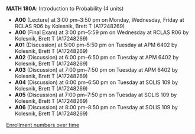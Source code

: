 **MATH 180A**: Introduction to Probability (4 units)

- **A00** (Lecture) at 3:00 pm–3:50 pm on Monday, Wednesday, Friday at RCLAS R06 by Kolesnik, Brett T (A17248269)
- **A00** (Final Exam) at 3:00 pm–5:59 pm on Wednesday at RCLAS R06 by Kolesnik, Brett T (A17248269)
- **A01** (Discussion) at 5:00 pm–5:50 pm on Tuesday at APM 6402 by Kolesnik, Brett T (A17248269)
- **A02** (Discussion) at 6:00 pm–6:50 pm on Tuesday at APM 6402 by Kolesnik, Brett T (A17248269)
- **A03** (Discussion) at 7:00 pm–7:50 pm on Tuesday at APM 6402 by Kolesnik, Brett T (A17248269)
- **A04** (Discussion) at 6:00 pm–6:50 pm on Tuesday at SOLIS 109 by Kolesnik, Brett T (A17248269)
- **A05** (Discussion) at 7:00 pm–7:50 pm on Tuesday at SOLIS 109 by Kolesnik, Brett T (A17248269)
- **A06** (Discussion) at 8:00 pm–8:50 pm on Tuesday at SOLIS 109 by Kolesnik, Brett T (A17248269)

[Enrollment numbers over time](./MATH180A.tsv)
